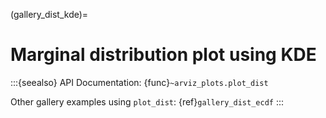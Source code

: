 (gallery_dist_kde)=
# Marginal distribution plot using KDE


:::{seealso}
API Documentation: {func}`~arviz_plots.plot_dist`

Other gallery examples using `plot_dist`: {ref}`gallery_dist_ecdf`
:::
